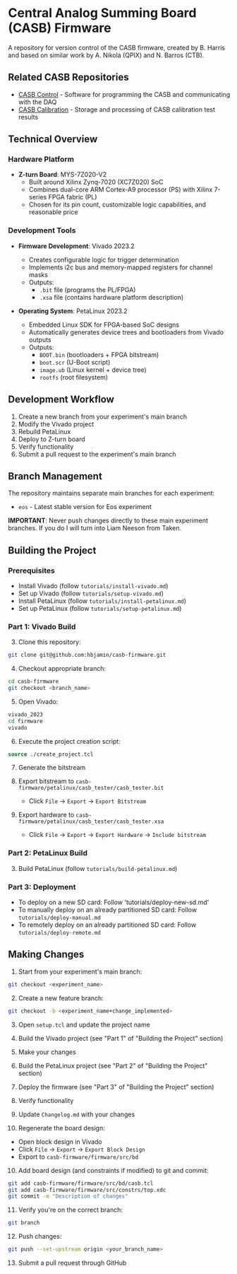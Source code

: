 # Central Analog Summing Board (CASB) Firmware
  
A repository for version control of the CASB firmware, created by B. Harris and based on similar work by A. Nikola (QPIX) and N. Barros (CTB).

## Related CASB Repositories
- [CASB Control](https://github.com/hbjamin/casb-control) - Software for programming the CASB and communicating with the DAQ
- [CASB Calibration](https://github.com/hbjamin/casb-calibration) - Storage and processing of CASB calibration test results

## Technical Overview

### Hardware Platform
- **Z-turn Board**: MYS-7Z020-V2
  - Built around Xilinx Zynq-7020 (XC7Z020) SoC
  - Combines dual-core ARM Cortex-A9 processor (PS) with Xilinx 7-series FPGA fabric (PL)
  - Chosen for its pin count, customizable logic capabilities, and reasonable price

### Development Tools
- **Firmware Development**: Vivado 2023.2
  - Creates configurable logic for trigger determination
  - Implements i2c bus and memory-mapped registers for channel masks
  - Outputs:
    - `.bit` file (programs the PL/FPGA)
    - `.xsa` file (contains hardware platform description)

- **Operating System**: PetaLinux 2023.2
  - Embedded Linux SDK for FPGA-based SoC designs
  - Automatically generates device trees and bootloaders from Vivado outputs
  - Outputs:
    - `BOOT.bin` (bootloaders + FPGA bitstream)
    - `boot.scr` (U-Boot script)
    - `image.ub` (Linux kernel + device tree)
    - `rootfs` (root filesystem)

## Development Workflow

1. Create a new branch from your experiment's main branch
2. Modify the Vivado project
3. Rebuild PetaLinux
4. Deploy to Z-turn board
5. Verify functionality
6. Submit a pull request to the experiment's main branch

## Branch Management

The repository maintains separate main branches for each experiment:
- `eos` - Latest stable version for Eos experiment

**IMPORTANT**: Never push changes directly to these main experiment branches. If you do I will turn into Liam Neeson from Taken.

## Building the Project

### Prerequisites
- Install Vivado (follow `tutorials/install-vivado.md`)
- Set up Vivado (follow `tutorials/setup-vivado.md`)
- Install PetaLinux (follow `tutorials/install-petalinux.md`)
- Set up PetaLinux (follow `tutorials/setup-petalinux.md`)

### Part 1: Vivado Build 
3. Clone this repository:
```bash
git clone git@github.com:hbjamin/casb-firmware.git
```
4. Checkout appropriate branch:
```bash
cd casb-firmware
git checkout <branch_name>
```
5. Open Vivado:
```bash
vivado_2023
cd firmware
vivado
```
6. Execute the project creation script:
```tcl
source ./create_project.tcl
```
7. Generate the bitstream

8. Export bitstream to `casb-firmware/petalinux/casb_tester/casb_tester.bit`
   - Click `File` → `Export` → `Export Bitstream`

9. Export hardware to `casb-firmware/petalinux/casb_tester/casb_tester.xsa` 
   - Click `File` → `Export` → `Export Hardware` → `Include bitstream`

### Part 2: PetaLinux Build
3. Build PetaLinux (follow `tutorials/build-petalinux.md`)

### Part 3: Deployment
- To deploy on a new SD card: Follow 'tutorials/deploy-new-sd.md'
- To manually deploy on an already partitioned SD card: Follow `tutorials/deploy-manual.md` 
- To remotely deploy on an already partitioned SD card: Follow `tutorials/deploy-remote.md`

## Making Changes

1. Start from your experiment's main branch:
```bash
git checkout <experiment_name>
```

2. Create a new feature branch:
```bash
git checkout -b <experiment_name+change_implemented>
```
3. Open `setup.tcl` and update the project name

4. Build the Vivado project (see "Part 1" of "Building the Project" section)

5. Make your changes

6. Build the PetaLinux project (see "Part 2" of "Building the Project" section)

7. Deploy the firmware (see "Part 3" of "Building the Project" section) 

7. Verify functionality

8. Update `Changelog.md` with your changes

9. Regenerate the board design:
- Open block design in Vivado
- Click `File` → `Export` → `Export Block Design`
- Export to `casb-firmware/firmware/src/bd`

10. Add board design (and constraints if modified) to git and commit:
```bash
git add casb-firmware/firmware/src/bd/casb.tcl
git add casb-firmware/firmware/src/constrs/top.xdc
git commit -m "Description of changes"
```

11. Verify you're on the correct branch: 
```bash
git branch
```

12. Push changes:
```bash
git push --set-upstream origin <your_branch_name>
```

13. Submit a pull request through GitHub
